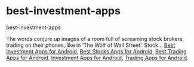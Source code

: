 # best-investment-apps
best-investment-apps

The words conjure up images of a room full of screaming stock brokers, trading on their phones, like in ‘The Wolf of Wall Street’. Stock...
[Best Investment Apps for Android](https://geekeasier.com/best-investment-stocks-trading-apps-for-android/7414/),
[Best Stocks Apps for Android](https://geekeasier.com/best-investment-stocks-trading-apps-for-android/7414/),
[Best Trading Apps for Android](https://geekeasier.com/best-investment-stocks-trading-apps-for-android/7414/),
[Investment Apps for Android](https://geekeasier.com/best-investment-stocks-trading-apps-for-android/7414/),
[Trading Apps for Android](https://geekeasier.com/best-investment-stocks-trading-apps-for-android/7414/).
